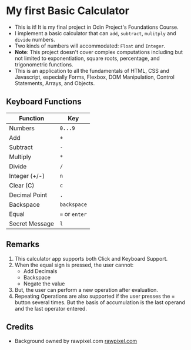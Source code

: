 # My first Basic Calculator
- This is it! It is my final project in Odin Project's 
Foundations Course.
- I implement a basic calculator that can `add`, 
`subtract`, `mulitply` and `divide` numbers. 
- Two kinds of numbers will accommodated: `Float` 
and `Integer`.
- **Note**: This project doesn't cover complex
computations including but not limited to exponentiation, 
square roots, percentage, and trigonometric functions.
- This is an application to all the fundamentals of
HTML, CSS and Javascript, especially Forms, Flexbox, 
DOM Manipulation, Control Statements, Arrays, and Objects. 

## Keyboard Functions

|  Function  |  Key  |
|---|---|
| Numbers | `0...9` |
| Add | `+` |
| Subtract | `-` |
| Multiply | `*` |
| Divide | `/` |
| Integer (+/-) | `n` |
| Clear (C) | `c` |
| Decimal Point | `.` |
| Backspace | `backspace` |
| Equal | `=` or `enter` |
| Secret Message | `l` |

## Remarks
1. This calculator app supports both Click and Keyboard Support.
2. When the equal sign is pressed, the user cannot:
   - Add Decimals
   - Backspace
   - Negate the value
3. But, the user can perform a new operation after evaluation.
4. Repeating Operations are also supported if the user presses the = button
   several times. But the basis of accumulation is the last operand and the 
   last operator entered.

## Credits
- Background owned by rawpixel.com [rawpixel.com](https://www.freepik.com/free-vector/mathematical-geometric-background-vector-gradient-blue-education-remix_16311889.htm#fromView=search&page=1&position=1&uuid=9853d36d-11ee-460d-85a9-de5697fa41e9&query=%40rawpixel-com+math)